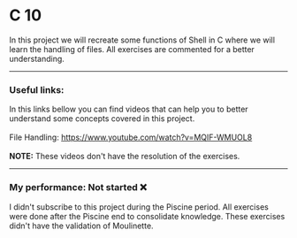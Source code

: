 # C 10

In this project we will recreate some functions of Shell in C where we will learn the handling of files. All exercises are commented for a better understanding.

---

### Useful links:
In this links bellow you can find videos that can help you to better understand some concepts covered in this project.
<br>
<br>
File Handling: https://www.youtube.com/watch?v=MQIF-WMUOL8
<br>
<br>
**NOTE:** These videos don't have the resolution of the exercises.

---

### My performance: Not started :x:
I didn't subscribe to this project during the Piscine period. All exercises were done after the Piscine end to consolidate knowledge. These exercises didn't have the validation of Moulinette.